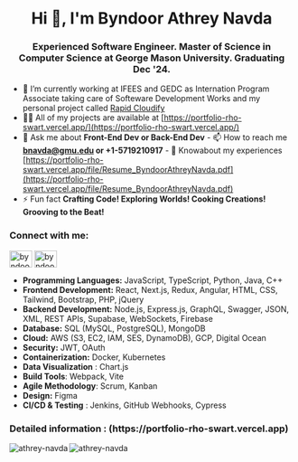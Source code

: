 
<h1 align="center">Hi 👋, I'm Byndoor Athrey Navda</h1>
<h3 align="center">
  Experienced Software Engineer. Master of Science in Computer Science at George Mason
  University. Graduating Dec '24.
</h3>

- 🔭 I’m currently working at IFEES and GEDC as Internation Program Associate taking care of Softeware Development Works and my personal project called [Rapid Cloudify](http://rapidcloudify.com/) 
- 👨‍💻 All of my projects are available at
[https://portfolio-rho-swart.vercel.app/](https://portfolio-rho-swart.vercel.app/)
- 💬 Ask me about **Front-End Dev or Back-End Dev** - 📫 How to reach me
**bnavda@gmu.edu or +1-5719210917** - 📄 Knowabout my experiences
[https://portfolio-rho-swart.vercel.app/file/Resume_ByndoorAthreyNavda.pdf](https://portfolio-rho-swart.vercel.app/file/Resume_ByndoorAthreyNavda.pdf)
- ⚡ Fun fact **Crafting Code! Exploring Worlds! Cooking Creations! Grooving to
the Beat!**

<h3 align="left">Connect with me:</h3>
<p align="left">
  <a
    href="https://linkedin.com/in/byndoor-athrey-navda-5068a0130/"
    target="blank"
    ><img
      align="center"
      src="https://raw.githubusercontent.com/rahuldkjain/github-profile-readme-generator/master/src/images/icons/Social/linked-in-alt.svg"
      alt="byndoor-athrey-navda-5068a0130/"
      height="30"
      width="40"
  /></a>
   <a
    href="https://leetcode.com/u/athrey-navda/"
    target="blank"
    ><img
      align="center"
      src="https://assets.leetcode.com/static_assets/public/images/LeetCode_Sharing.png"
      alt="byndoor-athrey-navda"
      height="30"
      width="40"
  /></a>
</p>

- **Programming Languages:** JavaScript, TypeScript, Python, Java, C++
- **Frontend Development:** React, Next.js, Redux, Angular, HTML, CSS, Tailwind, Bootstrap, PHP, jQuery
- **Backend Development:** Node.js, Express.js, GraphQL, Swagger, JSON, XML, REST APIs, Supabase, WebSockets, Firebase
- **Database:** SQL (MySQL, PostgreSQL), MongoDB
- **Cloud:** AWS (S3, EC2, IAM, SES, DynamoDB), GCP, Digital Ocean
- **Security:** JWT, OAuth 
- **Containerization:** Docker, Kubernetes
- **Data Visualization** : Chart.js
- **Build Tools**: Webpack, Vite
- **Agile Methodology**: Scrum, Kanban
- **Design:** Figma
- **CI/CD & Testing** : Jenkins, GitHub Webhooks, Cypress

<h3> Detailed information : (https://portfolio-rho-swart.vercel.app)</h3>
<p>
  <img
    align="left"
    src="https://github-readme-stats.vercel.app/api/top-langs?username=athrey-navda&show_icons=true&locale=en&layout=compact"
    alt="athrey-navda"
  />
</p>

<p>
  <img
    align="center"
    src="https://github-readme-streak-stats.herokuapp.com/?user=athrey-navda&"
    alt="athrey-navda"
  />
</p>
